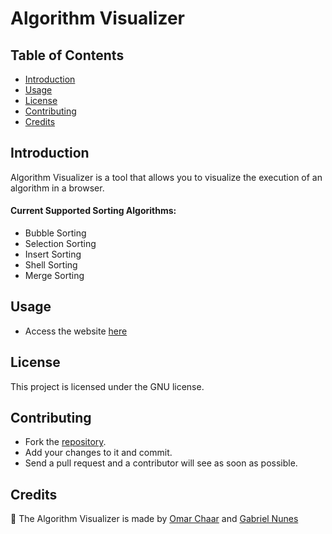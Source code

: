 # Algorithm Visualizer

## Table of Contents

* [Introduction](#introduction)
* [Usage](#usage)
* [License](#license)
* [Contributing](#contributing)
* [Credits](#credits)

## Introduction

Algorithm Visualizer is a tool that allows you to visualize the execution of an algorithm in a browser.

#### Current Supported Sorting Algorithms:

* Bubble Sorting
* Selection Sorting
* Insert Sorting
* Shell Sorting
* Merge Sorting

## Usage

* Access the website [here](https://omar-chaar.github.io/algo-visu)

## License

This project is licensed under the GNU license.

## Contributing

* Fork the [repository](https://github.com/omar-chaar/algo-visu).
* Add your changes to it and commit.
* Send a pull request and a contributor will see as soon as possible.

## Credits

📌 The Algorithm Visualizer is made by [Omar Chaar](https://github.com/omar-chaar) and [Gabriel Nunes](https://gabrielnunes.vercel.app/)
